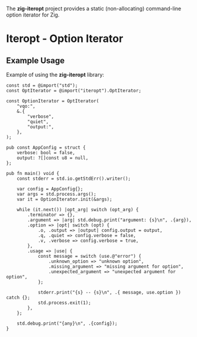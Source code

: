 The **zig-iteropt** project provides a static (non-allocating) command-line
option iterator for Zig.

Iteropt - Option Iterator
=========================

Example Usage
-------------
Example of using the **zig-iteropt** library:

```zig
const std = @import("std");
const OptIterator = @import("iteropt").OptIterator;

const OptionIterator = OptIterator(
    "vqo:",
    &.{
        "verbose",
        "quiet",
        "output:",
    },
);

pub const AppConfig = struct {
    verbose: bool = false,
    output: ?[]const u8 = null,
};

pub fn main() void {
    const stderr = std.io.getStdErr().writer();

    var config = AppConfig{};
    var args = std.process.args();
    var it = OptionIterator.init(&args);

    while (it.next()) |opt_arg| switch (opt_arg) {
        .terminator => {},
        .argument => |arg| std.debug.print("argument: {s}\n", .{arg}),
        .option => |opt| switch (opt) {
            .o, .output => |output| config.output = output,
            .q, .quiet => config.verbose = false,
            .v, .verbose => config.verbose = true,
        },
        .usage => |use| {
            const message = switch (use.@"error") {
                .unknown_option => "unknown option",
                .missing_argument => "missing argument for option",
                .unexpected_argument => "unexpected argument for option",
            };

            stderr.print("{s} -- {s}\n", .{ message, use.option }) catch {};
            std.process.exit(1);
        },
    };

    std.debug.print("{any}\n", .{config});
}
```

